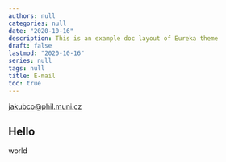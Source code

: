 ```yaml
---
authors: null
categories: null
date: "2020-10-16"
description: This is an example doc layout of Eureka theme
draft: false
lastmod: "2020-10-16"
series: null
tags: null
title: E-mail
toc: true
---
```


jakubco@phil.muni.cz

## Hello

world